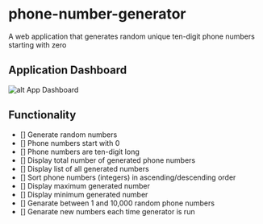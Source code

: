 # phone-number-generator
A web application that generates random unique ten-digit phone numbers starting with zero  

## Application Dashboard
![alt App Dashboard](https://user-images.githubusercontent.com/31407254/63695396-48a8aa80-c821-11e9-9f98-83d38ea00ec4.png "App Dashboard")


## Functionality
- [] Generate random numbers
- [] Phone numbers start with 0
- [] Phone numbers are ten-digit long
- [] Display total number of generated phone numbers
- [] Display list of all generated numbers
- [] Sort phone numbers (integers) in ascending/descending order 
- [] Display maximum generated number
- [] Display minimum generated number
- [] Genarate between 1 and 10,000 random phone numbers
- [] Genarate new numbers each time generator is run 